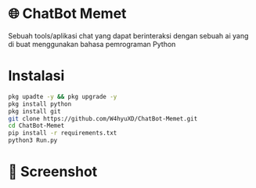 # 🌐 ChatBot Memet
Sebuah tools/aplikasi chat yang dapat berinteraksi dengan sebuah ai yang di buat menggunakan bahasa pemrograman Python

# Instalasi 
```bash
pkg upadte -y && pkg upgrade -y
pkg install python
pkg install git
git clone https://github.com/W4hyuXD/ChatBot-Memet.git
cd ChatBot-Memet
pip install -r requirements.txt
python3 Run.py
```
# 📸 Screenshot 
